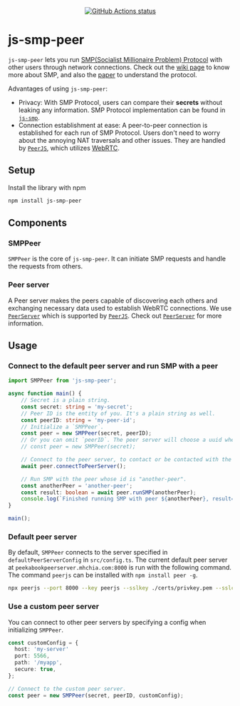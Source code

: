 <p align="center">
  <a href="https://github.com/mhchia/js-smp-peer/actions?workflow=nodejs-test"><img alt="GitHub Actions status" src="https://github.com/mhchia/js-smp-peer/workflows/nodejs-test/badge.svg"></a>
</p>

# js-smp-peer

`js-smp-peer` lets you run [SMP(Socialist Millionaire Problem) Protocol][smp_paper] with other users through network connections. Check out the [wiki page][smp_wiki] to know more about SMP, and also the [paper][smp_paper] to understand the protocol.

Advantages of using `js-smp-peer`:
- Privacy: With SMP Protocol, users can compare their **secrets** without leaking any information. SMP Protocol implementation can be found in [`js-smp`][js_smp].
- Connection establishment at ease: A peer-to-peer connection is established for each run of SMP Protocol. Users don't need to worry about the annoying NAT traversals and other issues. They are handled by [`PeerJS`][peerjs], which utilizes [WebRTC][webrtc].

## Setup
Install the library with npm
```bash
npm install js-smp-peer
```

## Components

### SMPPeer
`SMPPeer` is the core of `js-smp-peer`. It can initiate SMP requests and handle the requests from others.

### Peer server
A Peer server makes the peers capable of discovering each others and exchanging necessary data used to establish WebRTC connections. We use [`PeerServer`][peerjs_server] which is supported by [`PeerJS`][peerjs]. Check out [`PeerServer`][peerjs_server] for more information.

## Usage

### Connect to the default peer server and run SMP with a peer
```typescript
import SMPPeer from 'js-smp-peer';

async function main() {
    // Secret is a plain string.
    const secret: string = 'my-secret';
    // Peer ID is the entity of you. It's a plain string as well.
    const peerID: string = 'my-peer-id';
    // Initialize a `SMPPeer`.
    const peer = new SMPPeer(secret, peerID);
    // Or you can omit `peerID`. The peer server will choose a uuid when connected to it.
    // const peer = new SMPPeer(secret);

    // Connect to the peer server, to contact or be contacted with the other peers.
    await peer.connectToPeerServer();

    // Run SMP with the peer whose id is "another-peer".
    const anotherPeer = 'another-peer';
    const result: boolean = await peer.runSMP(anotherPeer);
    console.log(`Finished running SMP with peer ${anotherPeer}, result=${result}`);
}

main();
```

### Default peer server

By default, `SMPPeer` connects to the server specified in `defaultPeerServerConfig` in `src/config.ts`. The current default peer server at `peekabookpeerserver.mhchia.com:8000` is run with the following command. The command `peerjs` can be installed with `npm install peer -g`.

```bash
npx peerjs --port 8000 --key peerjs --sslkey ./certs/privkey.pem --sslcert certs/cert.pem --path /myapp --allow_discovery
```

### Use a custom peer server

You can connect to other peer servers by specifying a config when initializing `SMPPeer`.

```typescript
const customConfig = {
  host: 'my-server'
  port: 5566,
  path: '/myapp',
  secure: true,
};

// Connect to the custom peer server.
const peer = new SMPPeer(secret, peerID, customConfig);
```

[peerjs]: https://github.com/peers/peerjs
[peerjs_server]: https://github.com/peers/peerjs-server
[smp_wiki]: https://en.wikipedia.org/wiki/Socialist_millionaires
[smp_paper]: https://www.win.tue.nl/~berry/papers/dam.pdf
[js_smp]: https://github.com/mhchia/js-smp
[webrtc]: https://webrtc.org
